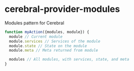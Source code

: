 # cerebral-provider-modules
Modules pattern for Cerebral

```js
function myAction({modules, module}) {
  module // Current module
  module.services // Services of the module
  module.state // State on the module
  module.meta // Meta returned from module

  modules // All modules, with services, state, and meta
}
```
